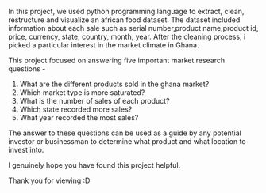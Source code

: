 In this project, we used python programming language to extract, clean, restructure and visualize an african food dataset. The dataset included information about each sale such as serial number,product name,product id, price, currency, state, country, month, year. After the cleaning process, i picked a particular interest in the market climate in Ghana.

This project focused on answering five important market research questions -

1. What are the different products sold in the ghana market?
2. Which market type is more saturated?
3. What is the number of sales of each product?
4. Which state recorded more sales?
5. What year recorded the most sales?

The answer to these questions can be used as a guide by any potential investor or businessman to determine what product and what location to invest into.

I genuinely hope you have found this project helpful.

Thank you for viewing :D
